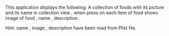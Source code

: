 This application displays the following:
A collection  of foods with its picture and its name in collection view  , when press on each item of food 
shows image of food , name , description .

Hint: name , image , description  have been read from Plist file.

